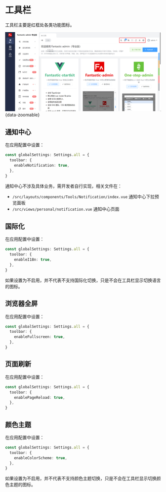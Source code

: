 # 工具栏

工具栏主要是红框处各类功能图标。

![](/toolbar.png){data-zoomable}

## 通知中心 <sup class="pro-badge" />

在应用配置中设置：

```ts {2-4}
const globalSettings: Settings.all = {
  toolbar: {
    enableNotification: true,
  },
}
```

通知中心不涉及具体业务，需开发者自行实现，相关文件在：

- `/src/layouts/components/Tools/Notification/index.vue` 通知中心下拉预览面板
- `/src/views/personal/notification.vue` 通知中心页面

## 国际化 <sup class="pro-badge" />

在应用配置中设置：

```ts {2-4}
const globalSettings: Settings.all = {
  toolbar: {
    enableI18n: true,
  },
}
```

如果设置为不启用，并不代表不支持国际化切换，只是不会在工具栏显示切换语言的图标。

## 浏览器全屏

在应用配置中设置：

```ts {2-4}
const globalSettings: Settings.all = {
  toolbar: {
    enableFullscreen: true,
  },
}
```

## 页面刷新

在应用配置中设置：

```ts {2-4}
const globalSettings: Settings.all = {
  toolbar: {
    enablePageReload: true,
  },
}
```

## 颜色主题

在应用配置中设置：

```ts {2-4}
const globalSettings: Settings.all = {
  toolbar: {
    enableColorScheme: true,
  },
}
```

如果设置为不启用，并不代表不支持颜色主题切换，只是不会在工具栏显示切换颜色主题的图标。